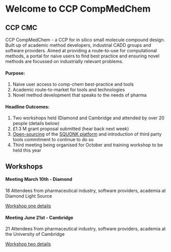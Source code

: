 # Welcome to CCP CompMedChem

## CCP CMC
CCP CompMedChem - a CCP for in silico small molecule compound design. Built up of academic method developers, industrial CADD groups and software providers. Aimed at providing a route-to-use for computational methods, a portal for naive users to find best practice and ensuring novel methods are focussed on industrially relevant problems.

#### Purpose:
1. Naive user access to comp-chem best-practice and tools
2. Academic route-to-market for tools and technologies
3. Novel method development that speaks to the needs of pharma


#### Headline Outcomes:
1. Two workshops held (Diamond and Cambridge and attended by over 20 people (details below)
2. £1.3 M grant proposal submitted (hear back next week)
3. [Open-sourcing](https://github.com/InformaticsMatters/squonk) of the [SQUONK platform](https://squonk.it/) and introduction of third party tools commitment to continue to do so
4. Third meeting being organised for October and training workshop to be held this year

## Workshops

#### Meeting March 10th - Diamond

18 Attendees from pharmaceutical industry, software providers, academia at Diamond Light Source

[Workshop one details](https://github.com/ccp-cmc/workshop-1)

#### Meeting June 21st  - Cambridge
21 Attendees from pharmaceutical industry, software providers, academia at the University of Cambridge

[Workshop two details](https://github.com/ccp-cmc/workshop-2)

